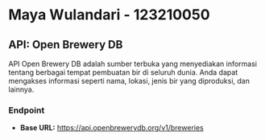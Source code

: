 # Maya Wulandari - 123210050

## API: Open Brewery DB

API Open Brewery DB adalah sumber terbuka yang menyediakan informasi tentang berbagai tempat pembuatan bir di seluruh dunia. Anda dapat mengakses informasi seperti nama, lokasi, jenis bir yang diproduksi, dan lainnya.

### Endpoint

- **Base URL:** https://api.openbrewerydb.org/v1/breweries
